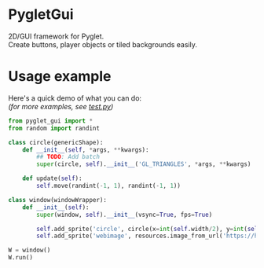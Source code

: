 PygletGui
=========

2D/GUI framework for Pyglet.<br>
Create buttons, player objects or tiled backgrounds easily.

Usage example
=============

Here's a quick demo of what you can do:<br>
*(for more examples, see [test.py](/test.py))*

```Python
from pyglet_gui import *
from random import randint

class circle(genericShape):
	def __init__(self, *args, **kwargs):
		## TODO: Add batch
		super(circle, self).__init__('GL_TRIANGLES', *args, **kwargs)

	def update(self):
		self.move(randint(-1, 1), randint(-1, 1))

class window(windowWrapper):
	def __init__(self):
		super(window, self).__init__(vsync=True, fps=True)

		self.add_sprite('circle', circle(x=int(self.width/2), y=int(self.height/2), alpha=0))
		self.add_sprite('webimage', resources.image_from_url('https://hvornum.se/favicon.ico', x=self.width-64, y=self.height-64))

W = window()
W.run()
```
